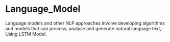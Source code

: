# Language_Model
Language models and other NLP approaches involve developing algorithms and models that can process, analyse and generate natural language text, Using LSTM Model.
